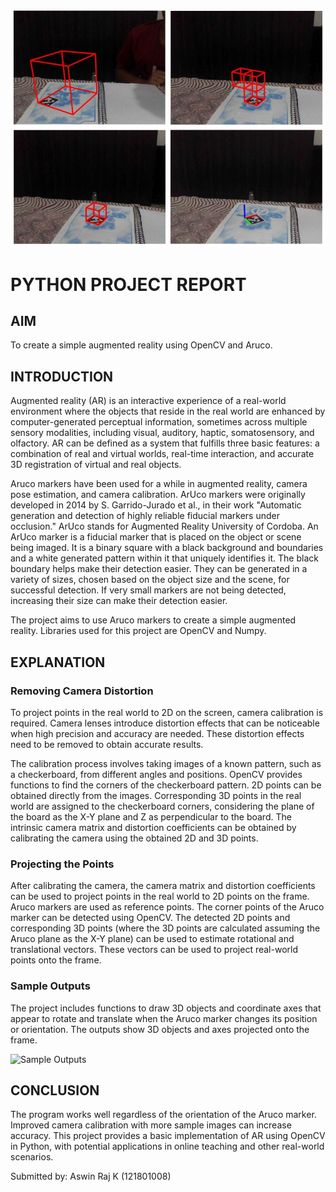  
![Not Available](Results/SampleOutput.png "Sample Output")

# PYTHON PROJECT REPORT

## AIM
To create a simple augmented reality using OpenCV and Aruco.

## INTRODUCTION
Augmented reality (AR) is an interactive experience of a real-world environment where the objects that reside in the real world are enhanced by computer-generated perceptual information, sometimes across multiple sensory modalities, including visual, auditory, haptic, somatosensory, and olfactory. AR can be defined as a system that fulfills three basic features: a combination of real and virtual worlds, real-time interaction, and accurate 3D registration of virtual and real objects.

Aruco markers have been used for a while in augmented reality, camera pose estimation, and camera calibration. ArUco markers were originally developed in 2014 by S. Garrido-Jurado et al., in their work "Automatic generation and detection of highly reliable fiducial markers under occlusion." ArUco stands for Augmented Reality University of Cordoba. An ArUco marker is a fiducial marker that is placed on the object or scene being imaged. It is a binary square with a black background and boundaries and a white generated pattern within it that uniquely identifies it. The black boundary helps make their detection easier. They can be generated in a variety of sizes, chosen based on the object size and the scene, for successful detection. If very small markers are not being detected, increasing their size can make their detection easier.

The project aims to use Aruco markers to create a simple augmented reality. Libraries used for this project are OpenCV and Numpy.

## EXPLANATION
### Removing Camera Distortion
To project points in the real world to 2D on the screen, camera calibration is required. Camera lenses introduce distortion effects that can be noticeable when high precision and accuracy are needed. These distortion effects need to be removed to obtain accurate results.

The calibration process involves taking images of a known pattern, such as a checkerboard, from different angles and positions. OpenCV provides functions to find the corners of the checkerboard pattern. 2D points can be obtained directly from the images. Corresponding 3D points in the real world are assigned to the checkerboard corners, considering the plane of the board as the X-Y plane and Z as perpendicular to the board. The intrinsic camera matrix and distortion coefficients can be obtained by calibrating the camera using the obtained 2D and 3D points.

### Projecting the Points
After calibrating the camera, the camera matrix and distortion coefficients can be used to project points in the real world to 2D points on the frame. Aruco markers are used as reference points. The corner points of the Aruco marker can be detected using OpenCV. The detected 2D points and corresponding 3D points (where the 3D points are calculated assuming the Aruco plane as the X-Y plane) can be used to estimate rotational and translational vectors. These vectors can be used to project real-world points onto the frame.

### Sample Outputs
The project includes functions to draw 3D objects and coordinate axes that appear to rotate and translate when the Aruco marker changes its position or orientation. The outputs show 3D objects and axes projected onto the frame.

![Sample Outputs](sample_outputs.png)

## CONCLUSION
The program works well regardless of the orientation of the Aruco marker. Improved camera calibration with more sample images can increase accuracy. This project provides a basic implementation of AR using OpenCV in Python, with potential applications in online teaching and other real-world scenarios.

Submitted by:
Aswin Raj K (121801008)
